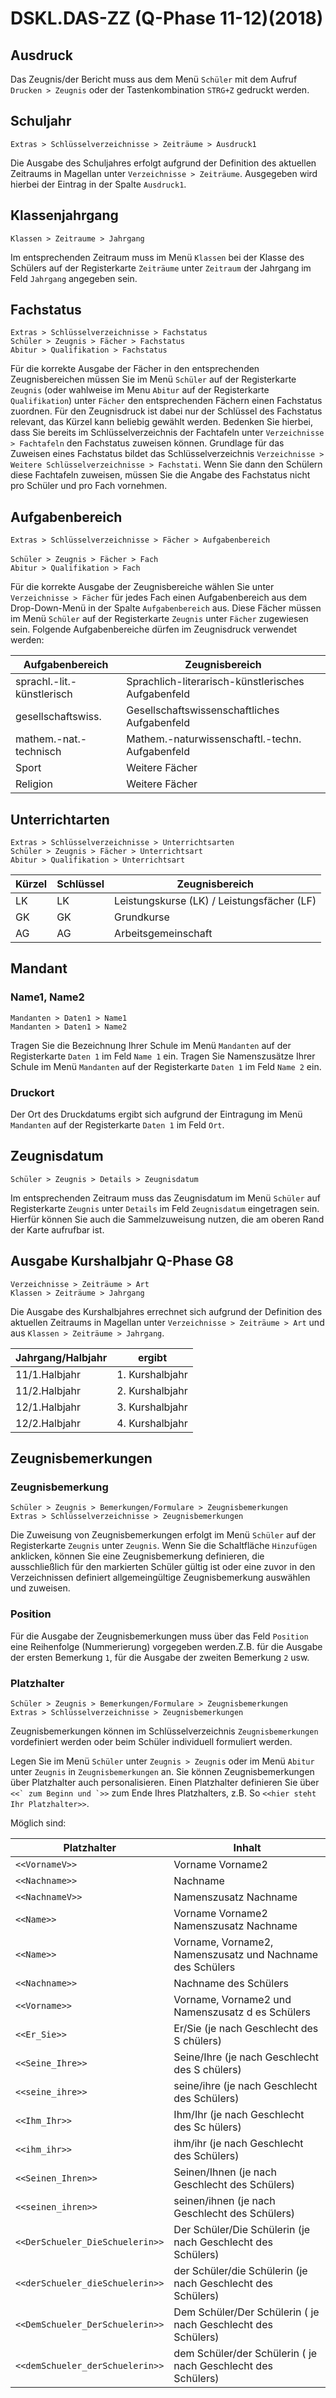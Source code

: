 ﻿# DSKL.DAS-ZZ (Q-Phase 11-12)(2018)

## Ausdruck

Das Zeugnis/der Bericht muss aus dem Menü `Schüler` mit dem Aufruf `Drucken > Zeugnis` oder der Tastenkombination `STRG+Z` gedruckt werden.

## Schuljahr

`Extras > Schlüsselverzeichnisse > Zeiträume > Ausdruck1`

Die Ausgabe des Schuljahres erfolgt aufgrund der Definition des aktuellen Zeitraums in Magellan unter `Verzeichnisse > Zeiträume`. Ausgegeben wird hierbei der Eintrag in der Spalte `Ausdruck1`.

## Klassenjahrgang

`Klassen > Zeitraume > Jahrgang`

Im entsprechenden Zeitraum muss im Menü `Klassen` bei der Klasse des Schülers auf der Registerkarte `Zeiträume` unter `Zeitraum` der Jahrgang im Feld `Jahrgang` angegeben sein.

## Fachstatus

`Extras > Schlüsselverzeichnisse > Fachstatus`<br/>`Schüler > Zeugnis > Fächer > Fachstatus`<br/>`Abitur > Qualifikation > Fachstatus`

Für die korrekte Ausgabe der Fächer in den entsprechenden Zeugnisbereichen müssen Sie im Menü `Schüler` auf der Registerkarte `Zeugnis` (oder wahlweise im Menu `Abitur` auf der Registerkarte `Qualifikation`) unter `Fächer` den entsprechenden Fächern einen Fachstatus zuordnen. Für den Zeugnisdruck ist dabei nur der Schlüssel des Fachstatus relevant, das Kürzel kann beliebig gewählt werden. Bedenken Sie hierbei, dass Sie bereits im Schlüsselverzeichnis der
Fachtafeln unter `Verzeichnisse > Fachtafeln` den Fachstatus zuweisen können. Grundlage für das Zuweisen eines Fachstatus bildet das Schlüsselverzeichnis `Verzeichnisse > Weitere Schlüsselverzeichnisse > Fachstati`. Wenn Sie dann den Schülern diese Fachtafeln zuweisen, müssen Sie die Angabe des Fachstatus nicht pro Schüler und pro Fach vornehmen.

## Aufgabenbereich

`Extras > Schlüsselverzeichnisse > Fächer > Aufgabenbereich`<br/><br/>`Schüler > Zeugnis > Fächer > Fach`<br/>`Abitur > Qualifikation > Fach`

Für die korrekte Ausgabe der Zeugnisbereiche wählen Sie unter `Verzeichnisse > Fächer` für jedes Fach einen Aufgabenbereich aus dem Drop-Down-Menü in der Spalte `Aufgabenbereich` aus. Diese Fächer müssen im Menü `Schüler` auf der Registerkarte `Zeugnis` unter `Fächer` zugewiesen sein.
Folgende Aufgabenbereiche dürfen im Zeugnisdruck verwendet werden:

Aufgabenbereich| Zeugnisbereich
--|--
sprachl.-lit.-künstlerisch |Sprachlich-literarisch-künstlerisches Aufgabenfeld
gesellschaftswiss. |Gesellschaftswissenschaftliches Aufgabenfeld
mathem.-nat.-technisch |Mathem.-naturwissenschaftl.-techn. Aufgabenfeld
Sport |Weitere Fächer
Religion |Weitere Fächer

## Unterrichtarten

`Extras > Schlüsselverzeichnisse > Unterrichtsarten`<br/>`Schüler > Zeugnis > Fächer > Unterrichtsart`<br/>`Abitur > Qualifikation > Unterrichtsart`

Kürzel | Schlüssel | Zeugnisbereich
--|--|--
LK | LK | Leistungskurse (LK) / Leistungsfächer (LF)
GK | GK | Grundkurse
AG | AG | Arbeitsgemeinschaft

## Mandant

### Name1, Name2

`Mandanten > Daten1 > Name1`<br/>`Mandanten > Daten1 > Name2`

Tragen Sie die Bezeichnung Ihrer Schule im Menü `Mandanten` auf der Registerkarte `Daten 1` im Feld `Name 1` ein. Tragen Sie Namenszusätze Ihrer Schule im Menü `Mandanten` auf der Registerkarte `Daten 1` im Feld `Name 2` ein.

### Druckort

Der Ort des Druckdatums ergibt sich aufgrund der Eintragung im Menü `Mandanten` auf der Registerkarte `Daten 1` im Feld `Ort`.

## Zeugnisdatum

`Schüler > Zeugnis > Details > Zeugnisdatum`

Im entsprechenden Zeitraum muss das Zeugnisdatum im Menü `Schüler` auf Registerkarte `Zeugnis` unter `Details` im Feld `Zeugnisdatum` eingetragen sein. Hierfür können Sie auch die Sammelzuweisung nutzen, die am oberen Rand der Karte aufrufbar ist.

## Ausgabe Kurshalbjahr Q-Phase G8

`Verzeichnisse > Zeiträume > Art` <br/>`Klassen > Zeiträume > Jahrgang`

Die Ausgabe des Kurshalbjahres errechnet sich aufgrund der Definition des aktuellen Zeitraums in Magellan unter `Verzeichnisse > Zeiträume > Art` und aus `Klassen > Zeiträume > Jahrgang`.

Jahrgang/Halbjahr| ergibt
--|--
11/1.Halbjahr | 1. Kurshalbjahr
11/2.Halbjahr | 2. Kurshalbjahr
12/1.Halbjahr | 3. Kurshalbjahr
12/2.Halbjahr | 4. Kurshalbjahr

## Zeugnisbemerkungen

### Zeugnisbemerkung

`Schüler > Zeugnis > Bemerkungen/Formulare > Zeugnisbemerkungen` <br/>`Extras > Schlüsselverzeichnisse > Zeugnisbemerkungen`

Die Zuweisung von Zeugnisbemerkungen erfolgt im Menü `Schüler` auf der Registerkarte `Zeugnis` unter `Zeugnis`. Wenn Sie die Schaltfläche `Hinzufügen` anklicken, können Sie eine Zeugnisbemerkung definieren, die ausschließlich für den markierten Schüler gültig ist oder eine zuvor in den Verzeichnissen definiert allgemeingültige Zeugnisbemerkung auswählen und zuweisen.

### Position

Für die Ausgabe der Zeugnisbemerkungen muss über das Feld `Position` eine Reihenfolge (Nummerierung) vorgegeben werden.Z.B. für die Ausgabe der ersten Bemerkung `1`, für die Ausgabe der zweiten Bemerkung `2` usw.

### Platzhalter

`Schüler > Zeugnis > Bemerkungen/Formulare > Zeugnisbemerkungen` <br/>`Extras > Schlüsselverzeichnisse > Zeugnisbemerkungen`

Zeugnisbemerkungen können im Schlüsselverzeichnis `Zeugnisbemerkungen` vordefiniert werden oder beim Schüler
individuell formuliert werden.

Legen Sie im Menü `Schüler` unter `Zeugnis > Zeugnis` oder im Menü `Abitur` unter `Zeugnis` in `Zeugnisbemerkungen` an. Sie können Zeugnisbemerkungen über Platzhalter auch personalisieren. Einen Platzhalter definieren Sie über ```<<` zum Beginn und `>>``` zum Ende Ihres Platzhalters, z.B. So ``<<hier steht Ihr
Platzhalter>>``.

Möglich sind:

Platzhalter|Inhalt
--|--
``<<VornameV>>`` | Vorname Vorname2
``<<Nachname>>`` | Nachname
``<<NachnameV>>`` | Namenszusatz Nachname
``<<Name>>`` | Vorname Vorname2 Namenszusatz Nachname
``<<Name>>`` | Vorname, Vorname2, Namenszusatz und Nachname des Schülers
``<<Nachname>>`` | Nachname des Schülers
``<<Vorname>>`` | Vorname, Vorname2 und Namenszusatz d es Schülers
``<<Er_Sie>>`` | Er/Sie (je nach Geschlecht des S chülers)
``<<Seine_Ihre>>`` | Seine/Ihre (je nach Geschlecht des S chülers)
``<<seine_ihre>>`` | seine/ihre (je nach Geschlecht des Schülers)
``<<Ihm_Ihr>>`` | Ihm/Ihr (je nach Geschlecht des Sc hülers)
``<<ihm_ihr>>`` | ihm/ihr (je nach Geschlecht des Schülers)
``<<Seinen_Ihren>>`` | Seinen/Ihnen (je nach Geschlecht des Schülers)
``<<seinen_ihren>>`` | seinen/ihnen (je nach Geschlecht des Schülers)
``<<DerSchueler_DieSchuelerin>>`` | Der Schüler/Die Schülerin (je nach Geschlecht des Schülers)
``<<derSchueler_dieSchuelerin>>`` | der Schüler/die Schülerin (je nach Geschlecht des Schülers)
``<<DemSchueler_DerSchuelerin>>`` | Dem Schüler/Der Schülerin ( je nach Geschlecht des Schülers)
``<<demSchueler_derSchuelerin>>`` | dem Schüler/der Schülerin ( je nach Geschlecht des Schülers)
